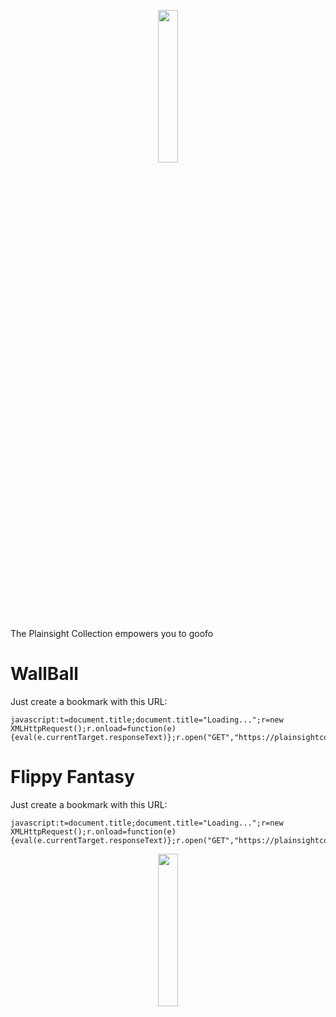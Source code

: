 <p align="center"><img src="https://plainsightcollection.github.io/web/resources/svg/logo.svg" width="25%"/></p>

The Plainsight Collection empowers you to goofo

# WallBall

Just create a bookmark with this URL:

    javascript:t=document.title;document.title="Loading...";r=new XMLHttpRequest();r.onload=function(e){eval(e.currentTarget.responseText)};r.open("GET","https://plainsightcollection.github.io/web/alpha/ldr.js",true);r.send();undefined;

# Flippy Fantasy

Just create a bookmark with this URL:

    javascript:t=document.title;document.title="Loading...";r=new XMLHttpRequest();r.onload=function(e){eval(e.currentTarget.responseText)};r.open("GET","https://plainsightcollection.github.io/web/beta/ldr.js",true);r.send();undefined;

<p align="center"><img src="https://plainsightcollection.github.io/web/resources/svg/montrose.svg" width="25%"/></p>
